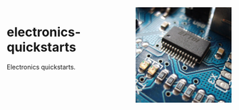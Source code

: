<img src="assets/electronics.jpg" alt="Electronics photo" style="width: 215px;" align="right">

# electronics-quickstarts
Electronics quickstarts.
